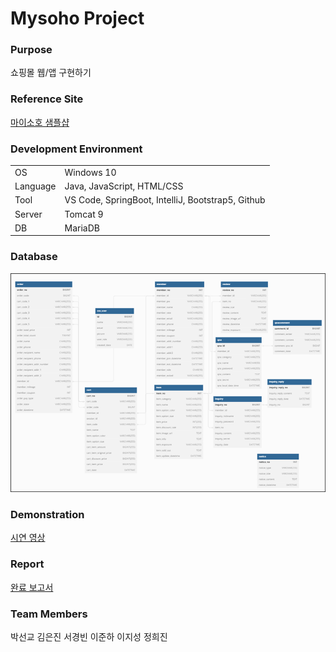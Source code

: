 # Mysoho Project

### Purpose

쇼핑몰 웹/앱 구현하기

### Reference Site

[마이소호 샘플샵](https://sohonara.mysoho.com/)

### Development Environment

|          |                                                   |
| -------- | ------------------------------------------------- |
| OS       | Windows 10                                        |
| Language | Java, JavaScript, HTML/CSS                        |
| Tool     | VS Code, SpringBoot, IntelliJ, Bootstrap5, Github |
| Server   | Tomcat 9                                          |
| DB       | MariaDB                                           |

### Database

<img src="./ERD.png">

### Demonstration

[시연 영상](https://www.youtube.com/watch?v=7_dpJy36oTw&feature=youtu.be)

### Report

[완료 보고서](./mysoho완료보고서.pdf)

### Team Members

박선교 김은진 서경빈 이준하 이지성 정희진
